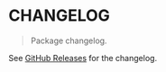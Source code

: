 # CHANGELOG

> Package changelog.

See [GitHub Releases](https://github.com/stdlib-js/stats-incr-mmeanabs/releases) for the changelog.